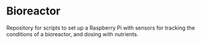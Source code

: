 # Bioreactor
Repository for scripts to set up a Raspberry Pi with sensors for tracking the conditions of a bioreactor, and dosing with nutrients.
